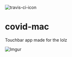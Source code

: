 ![travis-ci-icon](https://travis-ci.com/mgor3k/covid-mac.svg?branch=master "Logo Title Text 1")


# covid-mac

Touchbar app made for the lolz

![Imgur](https://i.imgur.com/PXFgV0m.png)

